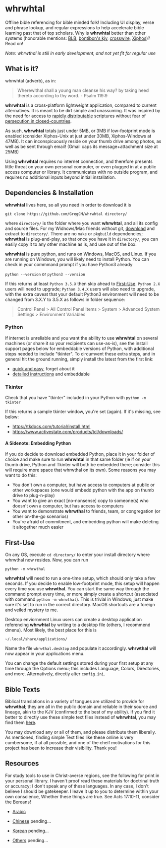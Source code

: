 # whrwhtal #
Offline bible referencing for bible minded folk! Including UI display, verse and phrase lookup, and regular expressions to help accelerate bible learning past that of top scholars. Why is **whrwhtal** better than other systems (honorable mentions: [BLB](https://www.BlueLetterBible.org/), [bontibon's kjv](https://github.com/bontibon/kjv), [crosswire](https://crosswire.org/), [Xiphos](https://Xiphos.org/))? Read on!

*Note: whrwthal is still in early development, and not yet fit for regular use*

## What is it? ##
whrwhtal (adverb), as in:

> Wherewithal shall a young man cleanse his way? by taking heed thereto according to thy word. - Psalm 119:9

**whrwhtal** is a cross-platform lightweight application, compared to current alternatives. It is meant to be dirt simple and unassuming. It was inspired by the need for access to [rapidly distributable](https://flashdrivesforfreedom.org/) scriptures without fear of [persecution in closed-countries](https://www.opendoorsusa.org/christian-persecution/world-watch-list/).

As such, **whrwhtal** totals just under 5MB, or 3MB if low-footprint mode is enabled (consider Xiphos-Unix at just under 30MB, Xiphos-Windows at 47MB). It can inconspicuously reside on your thumb drive among photos, as well as be sent through email! (Gmail caps its message+attachment size at 25MB)

Using **whrwhtal** requires no internet connection, and therefore presents little threat on your own personal computer, or even plugged in at a public access computer or library. It communicates with no outside program, and requires no additional inputs beyond initial installation.

## Dependencies & Installation ##
**whrwhtal** lives here, so all you need in order to download it is

    git clone https://github.com/GregCM/whrwhtal directory/

where ``directory/`` is the folder where you want **whrwhtal**, and all its config and source files. For my Widnows/Mac friends without git, [download](https://github.com/gregcm/whrwthal/archive/master.zip) and extract to ``directory/``. There are no ``make`` or ``pkgbuild`` dependencies; **whrwthal** is plug-and-play, so that once you have it in ``directory/``, you can easily copy it to any other machine as is, and use out of the box.

**whrwhtal** is pure python, and runs on Windows, MacOS, and Linux. If you are running on Windows, you will likely need to install Python. You can check in your commmand prompt if you have Python3 already

``python --version`` or ``python3 --version``

If this returns at least ``Python 3.5.X`` then skip ahead to [First-Use](README.md#First-Use).
``Python 2.X`` users will need to upgrade; ``Python 3.4.X`` users will also need to upgrade, with the extra caveat that your default Python3 environment will need to be changed from 3.X.Y to 3.5.X as follows in folder sequence:

> Control Panel > All Control Panel Items > System > Advanced System Settings > Environment Variables

### Python ###
If internet is unreliable and you want the ability to use **whrwhtal** on several machines (or share it so your recipients can use-as-is), see the install support pages below for embeddable versions of Python, with additional steps needed to include "tkinter". To circumvent these extra steps, and in general hit the ground running, simply install the latest from the first link:
- [quick and easy](https://www.python.org/downloads/latest), forget about it
- [detailed instructions](https://docs.python.org/3/using/windows.html) and embeddable

### Tkinter ###
Check that you have "tkinter" included in your Python with ``python -m tkinter``

If this returns a sample tkinter window, you're set (again). If it's missing, see below:
- https://tkdocs.com/tutorial/install.html
- https://www.activestate.com/products/tcl/downloads/

#### A Sidenote: Embedding Python ####
If you do decide to download embedded Python, place it in your folder of choice and make sure to run **whrwhtal** in that same folder (ie if on your thumb drive, Python and Tkinter will both be embedded there; consider this will require more space that whrwthal on its own). Some reasons you may want to do this:
- You don't own a computer, but have access to computers at public or other workspaces (one would embedd python with the app on thumb drive to plug-n-play)
- You want to give an exact [no-nonsense] copy to someone(s) who doesn't own a computer, but has access to computers
- You want to demonstrate **whrwthal** to friends, team, or congregation (or other on-the-go scenarios)
- You're afraid of commitment, and embedding python will make deleting it altogether much easier

## First-Use ##
On any OS, execute ``cd directory/`` to enter your install directory where whrwthal now resides. Now, you can run

    python -m whrwthal

**whrwhtal** will need to run a one-time setup, which should only take a few seconds. If you decide to enable low-footprint mode, this setup will happen every time you use **whrwthal**. You can start the same way through the command prompt every time, or more simply create a shortcut (associated with command ``python -m whrwthal``). This is trivial in Windows; just make sure it's set to run in the correct directory. MacOS shortcuts are a foreign and veiled mystery to me.

Desktop enviornment Linux users can create a desktop application referencing **whrwhtal** by writing to a desktop file (others, I recommend dmenu). Most likely, the best place for this is

``~/.local/share/applications/``

Name the file ``whrwthal.desktop`` and populate it accordingly. **whrwthal** will now appear in your applications menu.

You can change the default settings stored during your first setup at any time through the Options menu; this includes Language, Colors, Directories, and more. Alternatively, directly alter ``config.ini``.

## Bible Texts ##

Biblical translations in a variety of tongues are utilized to provide for **whrwthal**; they are all in the public domain and reliable in their source and lineage, akin to the KJV (confirmed to the best of my ability). If you find it better to directly use these simple text files instead of **whrwhtal**, you may find them [here](https://github.com/GregCM/whrwhtal/tree/texts).

You may download any or all of them, and please distribute them liberally. As mentioned, finding simple Text files like these online is very cumbersome, if at all possible, and one of the cheif motivations for this project has been to increase their visibility. Thank you!

## Resources ##

For study tools to use in Christ-averse regions, see the following for print in your personal library. I haven't proof read these materials for doctrinal truth or accuracy; I don't speak any of these languages. In any case, I don't believe I should be gatekeeper. I leave it up to you to determine within your own conscience, Whether these things are true. See Acts 17:10-11, consider the Bereans!

- [Arabic](https://www.thegrace.com/)

- [Chinese](https://example.com) pending...

- [Korean](https://example.com) pending...

- [Others](https://example.com) pending...
